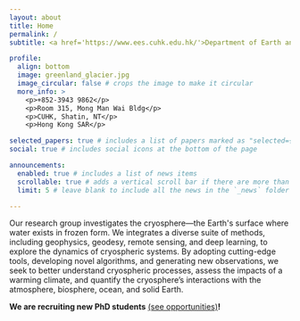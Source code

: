 ```yaml
---
layout: about
title: Home
permalink: /
subtitle: <a href='https://www.ees.cuhk.edu.hk/'>Department of Earth and Environmental Sciences</a>, <a href='https://www.sci.cuhk.edu.hk/'>Faculty of Science</a>, <a href='https://www.cuhk.edu.hk/'>The Chinese University of Hong Kong</a>

profile:
  align: bottom
  image: greenland_glacier.jpg
  image_circular: false # crops the image to make it circular
  more_info: >
    <p>+852-3943 9862</p>
    <p>Room 315, Mong Man Wai Bldg</p>
    <p>CUHK, Shatin, NT</p>
    <p>Hong Kong SAR</p>

selected_papers: true # includes a list of papers marked as "selected={true}"
social: true # includes social icons at the bottom of the page

announcements:
  enabled: true # includes a list of news items
  scrollable: true # adds a vertical scroll bar if there are more than 3 news items
  limit: 5 # leave blank to include all the news in the `_news` folder

---
```


Our research group investigates the cryosphere—the Earth's surface where water exists in frozen form.
We integrates a diverse suite of methods, including geophysics, geodesy, remote sensing, and deep learning, to explore the dynamics of cryospheric systems. By adopting cutting-edge tools, developing novel algorithms, and generating new observations, we seek to better understand cryospheric processes, assess the impacts of a warming climate, and quantify the cryosphere’s interactions with the atmosphere, biosphere, ocean, and solid Earth.

**We are recruiting new PhD students** [(see opportunities)](/opportunities/)**!** 

